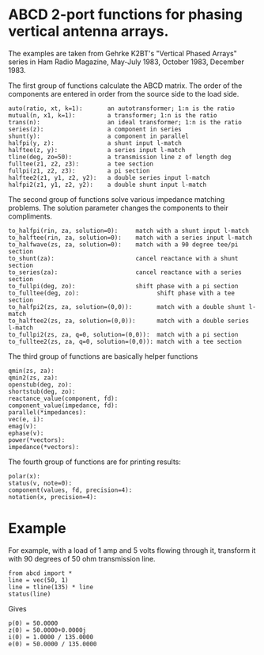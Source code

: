 # ABCD 2-port functions for phasing vertical antenna arrays. 

The examples are taken from Gehrke K2BT's "Vertical Phased Arrays"
series in Ham Radio Magazine, May-July 1983, October 1983, December 1983.

The first group of functions calculate the ABCD matrix.
The order of the components are entered in order from the
source side to the load side.

```
auto(ratio, xt, k=1):       an autotransformer; 1:n is the ratio
mutual(n, x1, k=1):         a transformer; 1:n is the ratio
trans(n):                   an ideal transformer; 1:n is the ratio
series(z):                  a component in series
shunt(y):                   a component in parallel
halfpi(y, z):               a shunt input l-match
halftee(z, y):              a series input l-match
tline(deg, zo=50):          a transmission line z of length deg
fulltee(z1, z2, z3):        a tee section
fullpi(z1, z2, z3):         a pi section
halftee2(z1, y1, z2, y2):   a double series input l-match
halfpi2(z1, y1, z2, y2):    a double shunt input l-match
```

The second group of functions solve various impedance matching problems.
The solution parameter changes the components to their compliments.

```
to_halfpi(rin, za, solution=0):     match with a shunt input l-match
to_halftee(rin, za, solution=0):    match with a series input l-match
to_halfwave(zs, za, solution=0):    match with a 90 degree tee/pi section
to_shunt(za):                       cancel reactance with a shunt section
to_series(za):                      cancel reactance with a series section
to_fullpi(deg, zo):                 shift phase with a pi section
to_fulltee(deg, zo):                      shift phase with a tee section
to_halfpi2(zs, za, solution=(0,0)):       match with a double shunt l-match
to_halftee2(zs, za, solution=(0,0)):      match with a double series l-match
to_fullpi2(zs, za, q=0, solution=(0,0)):  match with a pi section
to_fulltee2(zs, za, q=0, solution=(0,0)): match with a tee section
```

The third group of functions are basically helper functions

```
qmin(zs, za):
qmin2(zs, za):
openstub(deg, zo):
shortstub(deg, zo):
reactance_value(component, fd):
component_value(impedance, fd):
parallel(*impedances):
vec(e, i):
emag(v):
ephase(v):
power(*vectors):
impedance(*vectors):
```

The fourth group of functions are for printing results:

```
polar(x):
status(v, note=0):
component(values, fd, precision=4):
notation(x, precision=4):
```

# Example

For example, with a load of 1 amp and 5 volts flowing through it, transform
it with 90 degrees of 50 ohm transmission line.


```
from abcd import *
line = vec(50, 1)
line = tline(135) * line
status(line)
```

Gives

```
p(0) = 50.0000
z(0) = 50.0000+0.0000j
i(0) = 1.0000 / 135.0000
e(0) = 50.0000 / 135.0000
```






